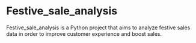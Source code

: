 # Festive_sale_analysis
Festive_sale_analysis is a Python project that aims to analyze festive sales data in order to improve customer experience and boost sales.
